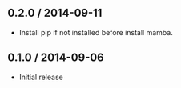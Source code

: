 ## 0.2.0 / 2014-09-11

* Install pip if not installed before install mamba.

## 0.1.0 / 2014-09-06

* Initial release
